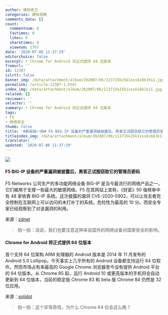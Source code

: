 ```yaml
---
author: 硬核老王
categories: 硬核观察
comments_data: []
count:
  commentnum: 0
  favtimes: 0
  likes: 0
  sharetimes: 0
  viewnum: 2767
date: '2020-07-06 11:37:29'
editorchoice: false
excerpt: • Chrome for Android 将正式提供 64 位版本
fromurl: ''
id: 12387
islctt: false
banner_img: /data/attachment/album/202007/06/113715k25k1xss6i6k1k11.jpg
permalink: /article-12387-1.html
index_img: /data/attachment/album/202007/06/113715k25k1xss6i6k1k11.jpg
related: []
reviewer: ''
selector: ''
summary: • Chrome for Android 将正式提供 64 位版本
tags:
- F5
- 网络安全
thumb: false
title: '#新闻拍一拍# F5 BIG-IP 设备的严重漏洞被披露后，黑客正试图窃取它的管理员密码'
titleindex_img: /data/attachment/album/202007/06/113715k25k1xss6i6k1k11.jpg
translator: ''
updated: '2020-07-06 11:37:29'
---
```


![](/data/attachment/album/202007/06/113715k25k1xss6i6k1k11.jpg)


#### F5 BIG-IP 设备的严重漏洞被披露后，黑客正试图窃取它的管理员密码


F5 Networks 公司生产的多功能网络设备 BIG-IP 是当今最流行的网络产品之一，它们被用于支撑一些最大的敏感网络。F5 在其网站上宣称，《财富》50 强榜单中有 48 家依靠 BIG-IP 系统。这次披露的漏洞 CVE-2020-5902，可以让攻击者完全控制在互联网上可以访问的未打补丁的系统。危险性为最高的 10 分。而安全专家已经观察到了对该漏洞的利用。


来源：[zdnet](https://www.zdnet.com/article/hackers-are-trying-to-steal-admin-passwords-from-f5-big-ip-devices/)



> 
> 拍一拍：话说，我们也要注意这种来自国外的网络设备对国家安全的影响。
> 
> 
> 


#### Chrome for Android 将正式提供 64 位版本


首个支持 64 位架构 ARM 处理器的 Android 版本是 2014 年 11 月发布的 Android 5.0 Lollipop。今天事实上几乎所有的 Android 设备都支持运行 64 位软件。然而市场占有率最高的 Google Chrome 浏览器至今没有提供 Android 平台的 64 位版本。从 Chrome 85 起，运行 Android 10 或更高版本的手机将会自动更新到 64 位版本，当前的稳定版 Chrome 83 和 beta 版 Chrome 84 仍然是 32 位应用。


来源：[solidot](https://www.solidot.org/story?sid=64855)



> 
> 拍一拍：这个非常奇怪，为什么 Chrome 64 位会这么晚？
> 
> 
>